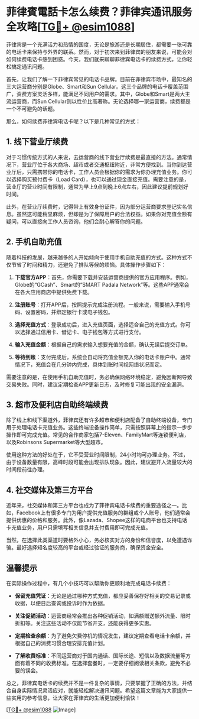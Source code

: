 # 菲律賓電話卡怎么续费？菲律宾通讯服务全攻略[[TG💪+ @esim1088](https://t.me/s/esim1088)]

菲律宾是一个充满活力和热情的国度，无论是旅游还是长期居住，都需要一张可靠的电话卡来保持与外界的联系。然而，对于初次来到菲律宾的朋友来说，可能会对如何续费电话卡感到困惑。今天，我们就来聊聊菲律宾电话卡的续费方式，让你轻松搞定通讯问题。

首先，让我们了解一下菲律宾常见的电话卡品牌。目前在菲律宾市场中，最知名的三大运营商分别是Globe、Smart和Sun Cellular。这三个品牌的电话卡覆盖范围广，资费方案灵活多样，能满足不同用户的需求。其中，Globe和Smart是两大主流运营商，而Sun Cellular则以性价比高著称。无论选择哪一家运营商，续费都是一个不可避免的话题。

那么，如何续费菲律宾电话卡呢？以下是几种常见的方式：

## 1. 线下营业厅续费

对于习惯传统方式的人来说，去运营商的线下营业厅续费是最直接的方法。通常情况下，营业厅位于各大商场、超市或者交通枢纽附近，非常方便找到。当你到达营业厅后，只需携带你的电话卡，工作人员会根据你的需求为你办理充值业务。你可以选择购买预付费卡（Load Card），也可以通过现金直接充值。需要注意的是，营业厅的营业时间有限制，通常为早上9点到晚上6点左右，因此建议提前规划好时间。

此外，在营业厅续费时，记得带上有效身份证件，因为部分运营商要求登记实名信息。虽然这可能稍显麻烦，但却是为了保障用户的合法权益。如果你对充值金额有疑问，可以直接向工作人员咨询，他们会耐心解答你的问题。

## 2. 手机自助充值

随着科技的发展，越来越多的人开始倾向于使用手机自助充值的方式。这种方式不仅节省了时间和精力，还避免了排队等候的烦恼。具体操作步骤如下：

1. **下载官方APP**：首先，你需要下载并安装运营商提供的官方应用程序。例如，Globe的“GCash”、Smart的“SMART Padala Network”等。这些APP通常会在各大应用商店中提供免费下载。
   
2. **注册账号**：打开APP后，按照提示完成注册流程。一般来说，需要输入手机号码、设置密码，并绑定银行卡或电子钱包。

3. **选择充值方式**：登录成功后，进入充值页面，选择适合自己的充值方式。你可以选择通过信用卡、借记卡、电子钱包等方式进行支付。

4. **输入充值金额**：根据自己的需求输入想要充值的金额，确认无误后提交订单。

5. **等待到账**：支付完成后，系统会自动将充值金额充入你的电话卡账户中。通常情况下，充值会在几分钟内完成，具体到账时间视网络状况而定。

需要注意的是，在使用手机自助充值时，务必确保网络环境稳定，避免因断网导致交易失败。同时，建议定期检查APP更新日志，及时修复可能出现的安全漏洞。

## 3. 超市及便利店自助终端续费

除了线上和线下渠道外，菲律宾还有许多超市和便利店配备了自助终端设备，专门用于处理电话卡充值业务。这些终端设备操作简单，只需按照屏幕上的指示一步步操作即可完成充值。常见的合作商家包括7-Eleven、FamilyMart等连锁便利店，以及Robinsons Supermarket等大型超市。

使用这种方法的好处在于，它不受营业时间限制，24小时均可办理业务。不过，由于设备数量有限，高峰时段可能会出现排队现象。因此，建议避开人流量较大的时间段前往办理。

## 4. 社交媒体及第三方平台

近年来，社交媒体和第三方平台也成为了菲律宾电话卡续费的重要途径之一。比如，Facebook上有很多专门为用户提供充值服务的群组或个人账号，他们通常会提供优惠的价格和服务。此外，像Lazada、Shopee这样的电商平台也支持电话卡充值业务，用户只需填写相关信息并支付费用即可完成充值。

当然，在选择此类渠道时要格外小心，务必核实对方的身份和信誉度，以免遭遇诈骗。最好选择知名度较高的平台或经过验证的服务商，确保资金安全。

## 温馨提示

在实际操作过程中，有几个小技巧可以帮助你更顺利地完成电话卡续费：

- **保留充值凭证**：无论是通过哪种方式充值，都应妥善保存好相关的交易记录或收据，以便日后查询或投诉时作为依据。
  
- **关注促销活动**：运营商经常会推出各种促销活动，如满额赠送额外流量、限时折扣等。关注这些活动不仅能节省开支，还能获得更多实惠。

- **定期检查余额**：为了避免欠费停机的情况发生，建议定期查看电话卡余额，并根据自己的消费习惯合理安排充值计划。

- **了解收费标准**：不同运营商对于国内通话、国际长途、短信以及数据流量等方面有着不同的收费标准。在选择套餐时，一定要仔细阅读相关条款，避免不必要的误会。

总之，菲律宾电话卡的续费并不是一件复杂的事情，只要掌握了正确的方法，并结合自身实际情况灵活应对，就能轻松解决通讯问题。希望这篇文章能为大家提供一些实用的参考信息，让大家在菲律宾的生活更加便利愉快！

[[TG💪+ @esim1088](https://t.me/s/esim1088) ![Image](https://i.postimg.cc/4NQfJmqS/Snipaste-2025-05-13-00-14-12.png)]